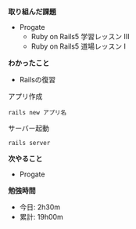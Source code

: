 **取り組んだ課題**
- Progate
  - Ruby on Rails5 学習レッスン Ⅲ
  - Ruby on Rails5 道場レッスン I

**わかったこと**　　
- Railsの復習  

アプリ作成
```
rails new アプリ名
```
サーバー起動
```
rails server
```

**次やること**  
- Progate


**勉強時間**  
- 今日: 2h30m
- 累計: 19h00m
